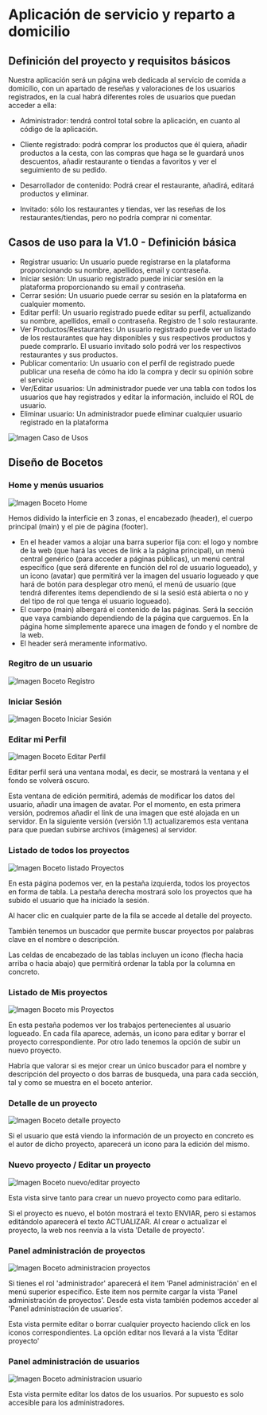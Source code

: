 # Aplicación de servicio y reparto a domicilio

## Definición del proyecto y requisitos básicos

Nuestra aplicación será un página web dedicada al servicio de comida a domicilio, con un apartado de reseñas y valoraciones de los usuarios registrados, en la cual habrá diferentes roles de usuarios que puedan acceder a ella:

- Administrador: tendrá control total sobre la aplicación, en cuanto al código de la aplicación.

- Cliente registrado: podrá comprar los productos que él quiera, añadir productos a la cesta, con las compras que haga se le guardará unos descuentos, añadir restaurante o tiendas a favoritos y ver el seguimiento de su pedido.

- Desarrollador de contenido: Podrá crear el restaurante, añadirá, editará productos y eliminar.

- Invitado: sólo los restaurantes y tiendas, ver las reseñas de los restaurantes/tiendas, pero no podría comprar ni comentar.

## Casos de uso para la V1.0 - Definición básica​
- Registrar usuario: Un usuario puede registrarse en la plataforma proporcionando su nombre, apellidos, email y contraseña.
- Iniciar sesión: Un usuario registrado puede iniciar sesión en la plataforma proporcionando su email y contraseña.
- Cerrar sesión: Un usuario puede cerrar su sesión en la plataforma en cualquier momento.
- Editar perfil: Un usuario registrado puede editar su perfil, actualizando su nombre, apellidos, email o contraseña.
Registro de 1 solo restaurante.
- Ver Productos/Restaurantes: Un usuario registrado puede ver un listado de los restaurantes que hay disponibles y sus respectivos productos y puede comprarlo. El usuario invitado solo podrá ver los respectivos restaurantes y sus productos.
- Publicar comentario: Un usuario con el perfil de registrado puede publicar una reseña de cómo ha ido la compra y decir su opinión sobre el servicio
- Ver/Editar usuarios: Un administrador puede ver una tabla con todos los usuarios que hay registrados y editar la información, incluido el ROL de usuario.
- Eliminar usuario: Un administrador puede eliminar cualquier usuario registrado en la plataforma

![Imagen Caso de Usos](casoUso.png)

## Diseño de Bocetos
### Home y menús usuarios
![Imagen Boceto Home](bocetos/home.jpg)

Hemos didivido la interficie en 3 zonas, el encabezado (header), el cuerpo principal (main) y el pie de página (footer).

* En el header vamos a alojar una barra superior fija con: el logo y nombre de la web (que hará las veces de link a la página principal), un menú central genérico (para acceder a páginas públicas), un menú central específico (que será diferente en función del rol de usuario logueado), y un icono (avatar) que permitirá ver la imagen del usuario logueado y que hará de botón para desplegar otro menú, el menú de usuario (que tendrá diferentes items dependiendo de si la sesió está abierta o no y del tipo de rol que tenga el usuario logueado).
* El cuerpo (main) albergará el contenido de las páginas. Será la sección que vaya cambiando dependiendo de la página que carguemos. En la página home simplemente aparece una imagen de fondo y el nombre de la web.
* El header será meramente informativo.

### Regitro de un usuario
![Imagen Boceto Registro](bocetos/registro.png)
### Iniciar Sesión
![Imagen Boceto Iniciar Sesión](bocetos/sesion.png)
### Editar mi Perfil
![Imagen Boceto Editar Perfil](bocetos/editarPefil.png)

Editar perfil será una ventana modal, es decir, se mostrará la ventana y el fondo se volverá oscuro.

Esta ventana de edición permitirá, además de modificar los datos del usuario, añadir una imagen de avatar. Por el momento, en esta primera versión, podremos añadir el link de una imagen que esté alojada en un servidor. En la siguiente versión (versión 1.1) actualizaremos esta ventana para que puedan subirse archivos (imágenes) al servidor.

### Listado de todos los proyectos
![Imagen Boceto listado Proyectos](bocetos/listado.jpg)

En esta página podemos ver, en la pestaña izquierda, todos los proyectos en forma de tabla. La pestaña derecha mostrará solo los proyectos que ha subido el usuario que ha iniciado la sesión.

Al hacer clic en cualquier parte de la fila se accede al detalle del proyecto.

También tenemos un buscador que permite buscar proyectos por palabras clave en el nombre o descripción.

Las celdas de encabezado de las tablas incluyen un icono (flecha hacia arriba o hacia abajo) que permitirá ordenar la tabla por la columna en concreto.

### Listado de Mis proyectos
![Imagen Boceto mis Proyectos](bocetos/proyectos.jpg)

En esta pestaña podemos ver los trabajos pertenecientes al usuario logueado. En cada fila aparece, además, un icono para editar y borrar el proyecto correspondiente. Por otro lado tenemos la opción de subir un nuevo proyecto.

Habría que valorar si es mejor crear un único buscador para el nombre y descripción del proyecto o dos barras de busqueda, una para cada sección, tal y como se muestra en el boceto anterior.

### Detalle de un proyecto
![Imagen Boceto detalle proyecto](bocetos/detalle.jpg)

Si el usuario que está viendo la información de un proyecto en concreto es el autor de dicho proyecto, aparecerá un icono para la edición del mismo.

### Nuevo proyecto / Editar un proyecto
![Imagen Boceto nuevo/editar proyecto](bocetos/nuevo.jpg)

Esta vista sirve tanto para crear un nuevo proyecto como para editarlo.

Si el proyecto es nuevo, el botón mostrará el texto ENVIAR, pero si estamos editándolo aparecerá el texto ACTUALIZAR. Al crear o actualizar el proyecto, la web nos reenvía a la vista 'Detalle de proyecto'.

### Panel administración de proyectos
![Imagen Boceto administracion proyectos](bocetos/panel.jpg)

Si tienes el rol 'administrador' aparecerá el item 'Panel administración' en el menú superior específico. Este item nos permite cargar la vista 'Panel administración de proyectos'. Desde esta vista también podemos acceder al 'Panel administración de usuarios'.

Esta vista permite editar o borrar cualquier proyecto haciendo click en los iconos correspondientes. La opción editar nos llevará a la vista 'Editar proyecto'

### Panel administración de usuarios
![Imagen Boceto administracion usuario](bocetos/panel2.jpg)

Esta vista permite editar los datos de los usuarios. Por supuesto es solo accesible para los administradores.
